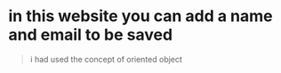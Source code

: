 # in this  website  you can add a name and email to be saved
 >i had used the concept of oriented object 
